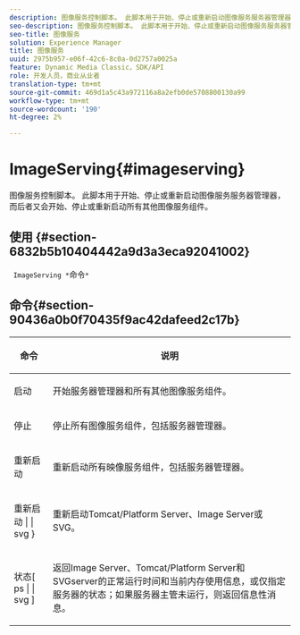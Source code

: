 ```yaml
---
description: 图像服务控制脚本。 此脚本用于开始、停止或重新启动图像服务服务器管理器，而后者又会开始、停止或重新启动所有其他图像服务组件。
seo-description: 图像服务控制脚本。 此脚本用于开始、停止或重新启动图像服务服务器管理器，而后者又会开始、停止或重新启动所有其他图像服务组件。
seo-title: 图像服务
solution: Experience Manager
title: 图像服务
uuid: 2975b957-e06f-42c6-8c0a-0d2757a0025a
feature: Dynamic Media Classic，SDK/API
role: 开发人员，商业从业者
translation-type: tm+mt
source-git-commit: 469d1a5c43a972116a8a2efb0de5708800130a99
workflow-type: tm+mt
source-wordcount: '190'
ht-degree: 2%

---
```



# ImageServing{#imageserving}

图像服务控制脚本。 此脚本用于开始、停止或重新启动图像服务服务器管理器，而后者又会开始、停止或重新启动所有其他图像服务组件。

## 使用 {#section-6832b5b10404442a9d3a3eca92041002}

` ImageServing *`命令`*`

## 命令{#section-90436a0b0f70435f9ac42dafeed2c17b}

<table id="table_692C6A043F9747C88929FF20373EC88C"> 
 <thead> 
  <tr> 
   <th colname="col1" class="entry"> <p>命令 </p> </th> 
   <th colname="col2" class="entry"> <p>说明 </p> </th> 
  </tr> 
 </thead>
 <tbody> 
  <tr> 
   <td colname="col1"> <p> <span class="codeph"> 启动 </span> </p> </td> 
   <td colname="col2"> <p> 开始服务器管理器和所有其他图像服务组件。 </p> </td> 
  </tr> 
  <tr> 
   <td colname="col1"> <p> <span class="codeph"> 停止  </span> </p> </td> 
   <td colname="col2"> <p> 停止所有图像服务组件，包括服务器管理器。 </p> </td> 
  </tr> 
  <tr> 
   <td colname="col1"> <p> <span class="codeph"> 重新启动 </span> </p> </td> 
   <td colname="col2"> <p>重新启动所有映像服务组件，包括服务器管理器。 </p> </td> 
  </tr> 
  <tr> 
   <td colname="col1"> <p> <span class="codeph"> 重新启动 | | svg }  </span> </p> </td> 
   <td colname="col2"> <p> 重新启动Tomcat/Platform Server、Image Server或SVG。 </p> </td> 
  </tr> 
  <tr> 
   <td colname="col1"> <p> <span class="codeph"> 状态[ ps | | svg ]  </span> </p> </td> 
   <td colname="col2"> <p>返回Image Server、Tomcat/Platform Server和SVGserver的正常运行时间和当前内存使用信息，或仅指定服务器的状态；如果服务器主管未运行，则返回信息性消息。 </p> </td> 
  </tr> 
 </tbody> 
</table>

